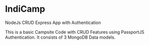 # IndiCamp
NodeJs CRUD Express App with Authentication


This is a basic Campsite Code with CRUD Features using PassportJS Authentication.
It consists of 3 MongoDB Data models.
